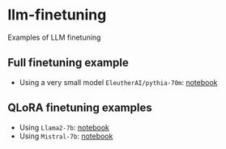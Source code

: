 # llm-finetuning

Examples of LLM finetuning


## Full finetuning example

- Using a very small model `EleutherAI/pythia-70m`: [notebook](./full_finetune.ipynb)


## QLoRA finetuning examples

- Using `Llama2-7b`: [notebook](./qlora_finetune_llama2.ipynb)
- Using `Mistral-7b`: [notebook](./qlora_finetune_mistral.ipynb)
